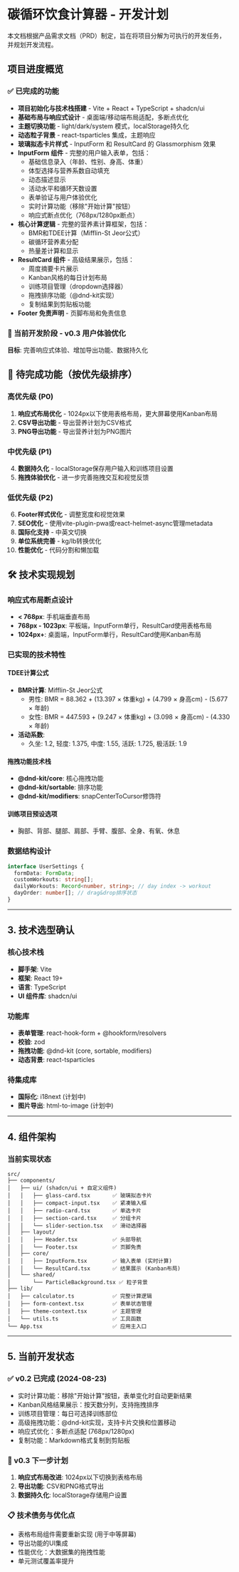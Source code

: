 # 碳循环饮食计算器 - 开发计划

本文档根据产品需求文档（PRD）制定，旨在将项目分解为可执行的开发任务，并规划开发流程。

## 项目进度概览

### ✅ 已完成的功能
- **项目初始化与技术栈搭建** - Vite + React + TypeScript + shadcn/ui
- **基础布局与响应式设计** - 桌面端/移动端布局适配，多断点优化
- **主题切换功能** - light/dark/system 模式，localStorage持久化
- **动态粒子背景** - react-tsparticles 集成，主题响应
- **玻璃拟态卡片样式** - InputForm 和 ResultCard 的 Glassmorphism 效果
- **InputForm 组件** - 完整的用户输入表单，包括：
  - 基础信息录入（年龄、性别、身高、体重）
  - 体型选择与营养系数自动填充
  - 动态描述显示
  - 活动水平和循环天数设置
  - 表单验证与用户体验优化
  - 实时计算功能（移除"开始计算"按钮）
  - 响应式断点优化（768px/1280px断点）
- **核心计算逻辑** - 完整的营养素计算框架，包括：
  - BMR和TDEE计算（Mifflin-St Jeor公式）
  - 碳循环营养素分配
  - 热量差计算和显示
- **ResultCard 组件** - 高级结果展示，包括：
  - 周度摘要卡片展示
  - Kanban风格的每日计划布局
  - 训练项目管理（dropdown选择器）
  - 拖拽排序功能（@dnd-kit实现）
  - 复制结果到剪贴板功能
- **Footer 免责声明** - 页脚布局和免责信息

### 🚧 当前开发阶段 - v0.3 用户体验优化

**目标**: 完善响应式体验、增加导出功能、数据持久化

## 🎯 待完成功能（按优先级排序）

### 高优先级 (P0)
1. **响应式布局优化** - 1024px以下使用表格布局，更大屏幕使用Kanban布局
2. **CSV导出功能** - 导出营养计划为CSV格式
3. **PNG导出功能** - 导出营养计划为PNG图片

### 中优先级 (P1)  
4. **数据持久化** - localStorage保存用户输入和训练项目设置
5. **拖拽体验优化** - 进一步完善拖拽交互和视觉反馈

### 低优先级 (P2)
6. **Footer样式优化** - 调整宽度和视觉效果
7. **SEO优化** - 使用vite-plugin-pwa或react-helmet-async管理metadata
8. **国际化支持** - 中英文切换
9. **单位系统完善** - kg/lb转换优化
10. **性能优化** - 代码分割和懒加载

## 🛠 技术实现规划

### 响应式布局断点设计
- **< 768px**: 手机端垂直布局
- **768px - 1023px**: 平板端，InputForm单行，ResultCard使用表格布局
- **1024px+**: 桌面端，InputForm单行，ResultCard使用Kanban布局

### 已实现的技术特性

#### TDEE计算公式
- **BMR计算**: Mifflin-St Jeor公式
  - 男性: BMR = 88.362 + (13.397 × 体重kg) + (4.799 × 身高cm) - (5.677 × 年龄)
  - 女性: BMR = 447.593 + (9.247 × 体重kg) + (3.098 × 身高cm) - (4.330 × 年龄)
- **活动系数**: 
  - 久坐: 1.2, 轻度: 1.375, 中度: 1.55, 活跃: 1.725, 极活跃: 1.9

#### 拖拽功能技术栈
- **@dnd-kit/core**: 核心拖拽功能
- **@dnd-kit/sortable**: 排序功能
- **@dnd-kit/modifiers**: snapCenterToCursor修饰符

#### 训练项目预设选项
- 胸部、背部、腿部、肩部、手臂、腹部、全身、有氧、休息

### 数据结构设计
```typescript
interface UserSettings {
  formData: FormData;
  customWorkouts: string[];
  dailyWorkouts: Record<number, string>; // day index -> workout
  dayOrder: number[]; // drag&drop排序状态
}
```

---

## 3. 技术选型确认

### 核心技术栈
- **脚手架**: Vite
- **框架**: React 19+
- **语言**: TypeScript
- **UI 组件库**: shadcn/ui

### 功能库
- **表单管理**: react-hook-form + @hookform/resolvers
- **校验**: zod
- **拖拽功能**: @dnd-kit (core, sortable, modifiers)
- **动态背景**: react-tsparticles

### 待集成库
- **国际化**: i18next (计划中)
- **图片导出**: html-to-image (计划中)

---

## 4. 组件架构

### 当前实现状态
```
src/
├── components/
│   ├── ui/ (shadcn/ui + 自定义组件)
│   │   ├── glass-card.tsx       ✅ 玻璃拟态卡片
│   │   ├── compact-input.tsx    ✅ 紧凑输入框
│   │   ├── radio-card.tsx       ✅ 单选卡片
│   │   ├── section-card.tsx     ✅ 分组卡片
│   │   └── slider-section.tsx   ✅ 滑动选择器
│   ├── layout/
│   │   ├── Header.tsx           ✅ 头部导航
│   │   └── Footer.tsx           ✅ 页脚免责
│   ├── core/
│   │   ├── InputForm.tsx        ✅ 输入表单 (实时计算)
│   │   └── ResultCard.tsx       ✅ 结果展示 (Kanban布局)
│   └── shared/
│       └── ParticleBackground.tsx ✅ 粒子背景
├── lib/
│   ├── calculator.ts            ✅ 完整计算逻辑
│   ├── form-context.tsx         ✅ 表单状态管理
│   ├── theme-context.tsx        ✅ 主题管理
│   └── utils.ts                 ✅ 工具函数
└── App.tsx                      ✅ 应用主入口
```

---

## 5. 当前开发状态

### ✅ v0.2 已完成 (2024-08-23)
- 实时计算功能：移除"开始计算"按钮，表单变化时自动更新结果
- Kanban风格结果展示：按天数分列，支持拖拽排序
- 训练项目管理：每日可选择训练部位
- 高级拖拽功能：@dnd-kit实现，支持卡片交换和位置移动
- 响应式优化：多断点适配 (768px/1280px)
- 复制功能：Markdown格式复制到剪贴板

### 🎯 v0.3 下一步计划
1. **响应式布局改进**: 1024px以下切换到表格布局
2. **导出功能**: CSV和PNG格式导出
3. **数据持久化**: localStorage存储用户设置

### 📋 技术债务与优化点
- 表格布局组件需要重新实现 (用于中等屏幕)
- 导出功能的UI集成
- 性能优化：大数据集的拖拽性能
- 单元测试覆盖率提升
